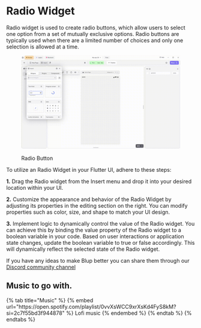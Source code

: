 # Radio Widget

Radio widget is used to create radio buttons, which allow users to select one option from a set of mutually exclusive options. Radio buttons are typically used when there are a limited number of choices and only one selection is allowed at a time.

<figure><img src="../../../.gitbook/assets/alert-dialog.gif" alt="Radio Button"><figcaption><p>Radio Button</p></figcaption></figure>

To utilize an Radio Widget in your Flutter UI, adhere to these steps:

**1.** Drag the Radio widget from the Insert menu and drop it into your desired location within your UI.

**2.** Customize the appearance and behavior of the Radio Widget by adjusting its properties in the editing section on the right. You can modify properties such as color, size, and shape to match your UI design.

**3.** Implement logic to dynamically control the value of the Radio widget. You can achieve this by binding the value property of the Radio widget to a boolean variable in your code. Based on user interactions or application state changes, update the boolean variable to true or false accordingly. This will dynamically reflect the selected state of the Radio widget.

If you have any ideas to make Blup better you can share them through our [Discord community channel ](https://discord.com/channels/940632966093234176/965313562425823303)

## Music to go with.
 
<div class="container">
  {% tab title="Music" %}
  {% embed url="https://open.spotify.com/playlist/0vvXsWCC9xrXsKd4FyS8kM?si=2c7f55bd3f944878" %}
  Lofi music
  {% endembed %}
  {% endtab %}
  {% endtabs %}
</div>